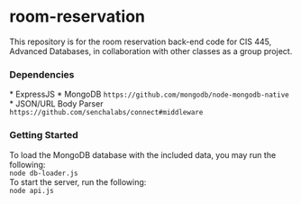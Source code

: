 # room-reservation
This repository is for the room reservation back-end code for CIS 445, Advanced Databases, in collaboration with other classes as a group project.

<h3>Dependencies</h3>
* ExpressJS
* MongoDB
<code>https://github.com/mongodb/node-mongodb-native</code>
* JSON/URL Body Parser
<code>https://github.com/senchalabs/connect#middleware</code>

<h3>Getting Started</h3>
To load the MongoDB database with the included data, you may run the following:<br><code>node db-loader.js</code>
<br>To start the server, run the following:<br><code>node api.js</code>
